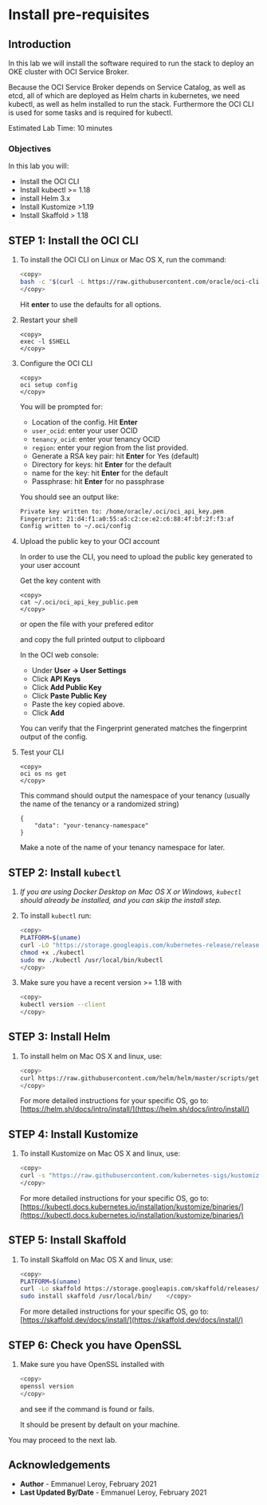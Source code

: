 # Install pre-requisites

## Introduction

In this lab we will install the software required to run the stack to deploy an OKE cluster with OCI Service Broker.

Because the OCI Service Broker depends on Service Catalog, as well as etcd, all of which are deployed as Helm charts in kubernetes, we need kubectl, as well as helm installed to run the stack. Furthermore the OCI CLI is used for some tasks and is required for kubectl.

Estimated Lab Time: 10 minutes

### Objectives

In this lab you will:

- Install the OCI CLI
- Install kubectl >= 1.18
- install Helm 3.x
- Install Kustomize >1.19
- Install Skaffold > 1.18

## **STEP 1:** Install the OCI CLI

1. To install the OCI CLI on Linux or Mac OS X, run the command:

    ```bash
    <copy>
    bash -c "$(curl -L https://raw.githubusercontent.com/oracle/oci-cli/master/scripts/install/install.sh)"
    </copy>
    ```

    Hit **enter** to use the defaults for all options.

2. Restart your shell
    ```
    <copy>
    exec -l $SHELL
    </copy>
    ```

3. Configure the OCI CLI

    ```
    <copy>
    oci setup config
    </copy>
    ```

    You will be prompted for:
    - Location of the config. Hit **Enter**
    - `user_ocid`: enter your user OCID
    - `tenancy_ocid`: enter your tenancy OCID
    - `region`: enter your region from the list provided.
    - Generate a RSA key pair: hit **Enter** for Yes (default)
    - Directory for keys: hit **Enter** for the default
    - name for the key: hit **Enter** for the default
    - Passphrase: hit **Enter** for no passphrase


    You should see an output like:

    ```bash
    Private key written to: /home/oracle/.oci/oci_api_key.pem
    Fingerprint: 21:d4:f1:a0:55:a5:c2:ce:e2:c6:88:4f:bf:2f:f3:af
    Config written to ~/.oci/config
    ```


4. Upload the public key to your OCI account

    In order to use the CLI, you need to upload the public key generated to your user account

    Get the key content with 

    ```
    <copy>
    cat ~/.oci/oci_api_key_public.pem
    </copy>
    ```

    or open the file with your prefered editor

    and copy the full printed output to clipboard

    In the OCI web console:

    - Under **User -> User Settings**
    - Click **API Keys**
    - Click **Add Public Key**
    - Click **Paste Public Key**
    - Paste the key copied above.
    - Click **Add**

    You can verify that the Fingerprint generated matches the fingerprint output of the config.

5. Test your CLI

    ```
    <copy>
    oci os ns get
    </copy>
    ```

    This command should output the namespace of your tenancy (usually the name of the tenancy or a randomized string)

    ```
    {
        "data": "your-tenancy-namespace"
    }
    ```

    Make a note of the name of your tenancy namespace for later.

## **STEP 2:** Install `kubectl`

1. *If you are using Docker Desktop on Mac OS X or Windows, `kubectl` should already be installed, and you can skip the install step.*

2. To install `kubectl` run:

    ```bash
    <copy>
    PLATFORM=$(uname)
    curl -LO "https://storage.googleapis.com/kubernetes-release/release/$(curl -s https://storage.googleapis.com/kubernetes-release/release/stable.txt)/bin/${PLATFORM}/amd64/kubectl"
    chmod +x ./kubectl
    sudo mv ./kubectl /usr/local/bin/kubectl
    </copy>
    ```

3. Make sure you have a recent version >= 1.18 with

    ```bash
    <copy>
    kubectl version --client
    </copy>
    ```

## **STEP 3:** Install Helm

1. To install helm on Mac OS X and linux, use:

    ```bash
    <copy>
    curl https://raw.githubusercontent.com/helm/helm/master/scripts/get-helm-3 | bash
    </copy>
    ```

    For more detailed instructions for your specific OS, go to:
    [https://helm.sh/docs/intro/install/](https://helm.sh/docs/intro/install/)

## **STEP 4:** Install Kustomize

1. To install Kustomize on Mac OS X and linux, use:

    ```bash
    <copy>
    curl -s "https://raw.githubusercontent.com/kubernetes-sigs/kustomize/master/hack/install_kustomize.sh"  | bash
    </copy>
    ```

    For more detailed instructions for your specific OS, go to:
    [https://kubectl.docs.kubernetes.io/installation/kustomize/binaries/](https://kubectl.docs.kubernetes.io/installation/kustomize/binaries/)

## **STEP 5:** Install Skaffold

1. To install Skaffold on Mac OS X and linux, use:

    ```bash
    <copy>
    PLATFORM=$(uname)
    curl -Lo skaffold https://storage.googleapis.com/skaffold/releases/latest/skaffold-${PLATFORM,,}-amd64 && \
    sudo install skaffold /usr/local/bin/    </copy>
    ```

    For more detailed instructions for your specific OS, go to:
    [https://skaffold.dev/docs/install/](https://skaffold.dev/docs/install/)

    
## **STEP 6:** Check you have OpenSSL

1. Make sure you have OpenSSL installed with

    ```bash
    <copy>
    openssl version
    </copy>
    ```

    and see if the command is found or fails. 

    It should be present by default on your machine.


You may proceed to the next lab.

## Acknowledgements

 - **Author** - Emmanuel Leroy, February 2021
 - **Last Updated By/Date** - Emmanuel Leroy, February 2021
